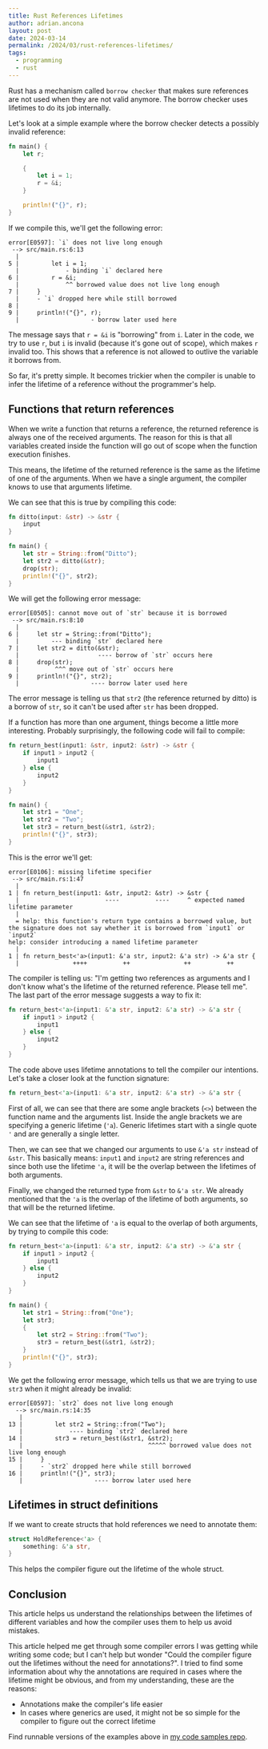 ```yaml
---
title: Rust References Lifetimes
author: adrian.ancona
layout: post
date: 2024-03-14
permalink: /2024/03/rust-references-lifetimes/
tags:
  - programming
  - rust
---
```


Rust has a mechanism called `borrow checker` that makes sure references are not used when they are not valid anymore. The borrow checker uses lifetimes to do its job internally.

Let's look at a simple example where the borrow checker detects a possibly invalid reference:

```rust
fn main() {
    let r;

    {
        let i = 1;
        r = &i;
    }

    println!("{}", r);
}
```

If we compile this, we'll get the following error:

<!--more-->

```
error[E0597]: `i` does not live long enough
 --> src/main.rs:6:13
  |
5 |         let i = 1;
  |             - binding `i` declared here
6 |         r = &i;
  |             ^^ borrowed value does not live long enough
7 |     }
  |     - `i` dropped here while still borrowed
8 |
9 |     println!("{}", r);
  |                    - borrow later used here
```

The message says that `r = &i` is "borrowing" from `i`. Later in the code, we try to use `r`, but `i` is invalid (because it's gone out of scope), which makes `r` invalid too. This shows that a reference is not allowed to outlive the variable it borrows from.

So far, it's pretty simple. It becomes trickier when the compiler is unable to infer the lifetime of a reference without the programmer's help.

## Functions that return references

When we write a function that returns a reference, the returned reference is always one of the received arguments. The reason for this is that all variables created inside the function will go out of scope when the function execution finishes.

This means, the lifetime of the returned reference is the same as the lifetime of one of the arguments. When we have a single argument, the compiler knows to use that arguments lifetime.

We can see that this is true by compiling this code:

```rust
fn ditto(input: &str) -> &str {
    input
}

fn main() {
    let str = String::from("Ditto");
    let str2 = ditto(&str);
    drop(str);
    println!("{}", str2);
}
```

We will get the following error message:

```
error[E0505]: cannot move out of `str` because it is borrowed
 --> src/main.rs:8:10
  |
6 |     let str = String::from("Ditto");
  |         --- binding `str` declared here
7 |     let str2 = ditto(&str);
  |                      ---- borrow of `str` occurs here
8 |     drop(str);
  |          ^^^ move out of `str` occurs here
9 |     println!("{}", str2);
  |                    ---- borrow later used here
```

The error message is telling us that `str2` (the reference returned by ditto) is a borrow of `str`, so it can't be used after `str` has been dropped.

If a function has more than one argument, things become a little more interesting. Probably surprisingly, the following code will fail to compile:

```rust
fn return_best(input1: &str, input2: &str) -> &str {
    if input1 > input2 {
        input1
    } else {
        input2
    }
}

fn main() {
    let str1 = "One";
    let str2 = "Two";
    let str3 = return_best(&str1, &str2);
    println!("{}", str3);
}
```

This is the error we'll get:

```
error[E0106]: missing lifetime specifier
 --> src/main.rs:1:47
  |
1 | fn return_best(input1: &str, input2: &str) -> &str {
  |                        ----          ----     ^ expected named lifetime parameter
  |
  = help: this function's return type contains a borrowed value, but the signature does not say whether it is borrowed from `input1` or `input2`
help: consider introducing a named lifetime parameter
  |
1 | fn return_best<'a>(input1: &'a str, input2: &'a str) -> &'a str {
  |               ++++          ++               ++          ++
```

The compiler is telling us: "I'm getting two references as arguments and I don't know what's the lifetime of the returned reference. Please tell me". The last part of the error message suggests a way to fix it:

```rust
fn return_best<'a>(input1: &'a str, input2: &'a str) -> &'a str {
    if input1 > input2 {
        input1
    } else {
        input2
    }
}
```

The code above uses lifetime annotations to tell the compiler our intentions. Let's take a closer look at the function signature:

```rust
fn return_best<'a>(input1: &'a str, input2: &'a str) -> &'a str {
```

First of all, we can see that there are some angle brackets (`<>`) between the function name and the arguments list. Inside the angle brackets we are specifying a generic lifetime (`'a`). Generic lifetimes start with a single quote `'` and are generally a single letter.

Then, we can see that we changed our arguments to use `&'a str` instead of `&str`. This basically means: `input1` and `input2` are string references and since both use the lifetime `'a`, it will be the overlap between the lifetimes of both arguments.

Finally, we changed the returned type from `&str` to `&'a str`. We already mentioned that the `'a` is the overlap of the lifetime of both arguments, so that will be the returned lifetime.

We can see that the lifetime of `'a` is equal to the overlap of both arguments, by trying to compile this code:

```rust
fn return_best<'a>(input1: &'a str, input2: &'a str) -> &'a str {
    if input1 > input2 {
        input1
    } else {
        input2
    }
}

fn main() {
    let str1 = String::from("One");
    let str3;
    {
        let str2 = String::from("Two");
        str3 = return_best(&str1, &str2);
    }
    println!("{}", str3);
}
```

We get the following error message, which tells us that we are trying to use `str3` when it might already be invalid:

```
error[E0597]: `str2` does not live long enough
  --> src/main.rs:14:35
   |
13 |         let str2 = String::from("Two");
   |             ---- binding `str2` declared here
14 |         str3 = return_best(&str1, &str2);
   |                                   ^^^^^ borrowed value does not live long enough
15 |     }
   |     - `str2` dropped here while still borrowed
16 |     println!("{}", str3);
   |                    ---- borrow later used here
```

## Lifetimes in struct definitions

If we want to create structs that hold references we need to annotate them:

```rust
struct HoldReference<'a> {
    something: &'a str,
}
```

This helps the compiler figure out the lifetime of the whole struct.

## Conclusion

This article helps us understand the relationships between the lifetimes of different variables and how the compiler uses them to help us avoid mistakes.

This article helped me get through some compiler errors I was getting while writing some code; but I can't help but wonder "Could the compiler figure out the lifetimes without the need for annotations?". I tried to find some information about why the annotations are required in cases where the lifetime might be obvious, and from my understanding, these are the reasons:

- Annotations make the compiler's life easier
- In cases where generics are used, it might not be so simple for the compiler to figure out the correct lifetime

Find runnable versions of the examples above in [my code samples repo](https://github.com/soonick/ncona-code-samples/tree/master/rust-references-lifetimes).
